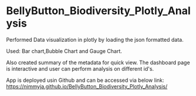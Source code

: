 # BellyButton_Biodiversity_Plotly_Analysis

Performed Data visualization  in plotly  by loading the json formatted data.

Used: Bar chart,Bubble Chart and Gauge Chart.

Also created summary of the metadata for quick view. The dashboard page is interactive and user can perform analysis on different id's.

App is deployed usin Github and can be accessed via below link:
https://nimmyja.github.io/BellyButton_Biodiversity_Plotly_Analysis/
